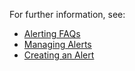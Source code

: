 For further information, see:

- [Alerting FAQs](https://community.wavefront.com/docs/DOC-1052)
- [Managing Alerts](https://community.wavefront.com/docs/DOC-1014)
- [Creating an Alert](https://community.wavefront.com/docs/DOC-1050)
